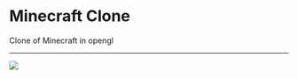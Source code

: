 # Minecraft Clone

Clone of Minecraft in opengl

---
![](https://img.shields.io/tokei/lines/github/cppshizoidS/LunaGameEngine)
